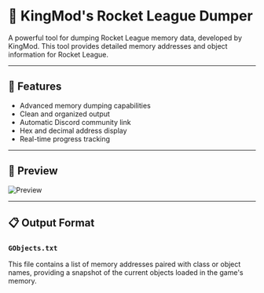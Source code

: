# 🚀 KingMod's Rocket League Dumper

A powerful tool for dumping Rocket League memory data, developed by KingMod. This tool provides detailed memory addresses and object information for Rocket League.

---

## 🌟 Features

- Advanced memory dumping capabilities  
- Clean and organized output  
- Automatic Discord community link  
- Hex and decimal address display  
- Real-time progress tracking  

---

## 💫 Preview

![Preview](https://cdn.discordapp.com/attachments/1104154655518376021/1138192227307368608/image.png)

---

## 📋 Output Format

### `GObjects.txt`

This file contains a list of memory addresses paired with class or object names, providing a snapshot of the current objects loaded in the game's memory.

